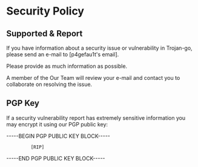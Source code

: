 # Security Policy

## Supported & Report

If you have information about a security issue or vulnerability in Trojan-go, please send an e-mail to [p4gefau1t's email].

Please provide as much information as possible.

A member of the Our Team will review your e-mail and contact you to collaborate on resolving the issue.

## PGP Key

If a security vulnerability report has extremely sensitive information you may encrypt it using our PGP public key:

-----BEGIN PGP PUBLIC KEY BLOCK-----

             [RIP]

-----END PGP PUBLIC KEY BLOCK-----
